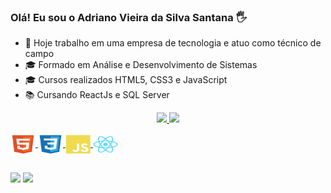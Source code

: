 ### Olá! Eu sou o Adriano Vieira da Silva Santana 🖐️
- 🚗 Hoje trabalho em uma empresa de  tecnologia e atuo como técnico de campo
- 🎓 Formado em Análise e Desenvolvimento de Sistemas
- 🎓 Cursos realizados HTML5, CSS3 e JavaScript 
- 📚 Cursando ReactJs e SQL Server

<div align="center">
<a href="https:https://github.com/adriano-santana">
<img height="180em" src="https://github-readme-stats.vercel.app/api?username=adrianovieirasantana&show_icons=true&theme=dark&include_all_commits=true&count_private=true"/>
 <img height="180em" src="https://github-readme-stats.vercel.app/api/top-langs/?username=adrianovieirasantana&layout=compact&langs_count=7&theme=dark"/>
</div>
  
  <div style="display: inline_block"><br>
  <img align="center" alt="Rafa-HTML" height="30" width="40" src="https://raw.githubusercontent.com/devicons/devicon/master/icons/html5/html5-original.svg">
  <img align="center" alt="Rafa-CSS" height="30" width="40" src="https://raw.githubusercontent.com/devicons/devicon/master/icons/css3/css3-original.svg">
  <img align="center" alt="Rafa-Js" height="30" width="40" src="https://raw.githubusercontent.com/devicons/devicon/master/icons/javascript/javascript-plain.svg">
  <img align="center" alt="Rafa-React" height="30" width="40" src="https://raw.githubusercontent.com/devicons/devicon/master/icons/react/react-original.svg">

</div>
 
 ##
 
 <div> 


 	
  <a href = "mailto:drivdss@gmail.com"><img src="https://img.shields.io/badge/-Gmail-%23333?style=for-the-badge&logo=gmail&logoColor=white" target="_blank"></a>
  <a href="https://www.linkedin.com/in/adriano-vieira-da-silva-santana/" target="_blank"><img src="https://img.shields.io/badge/-LinkedIn-%230077B5?style=for-the-badge&logo=linkedin&logoColor=white" target="_blank"></a> 
 
  
 
</div>
